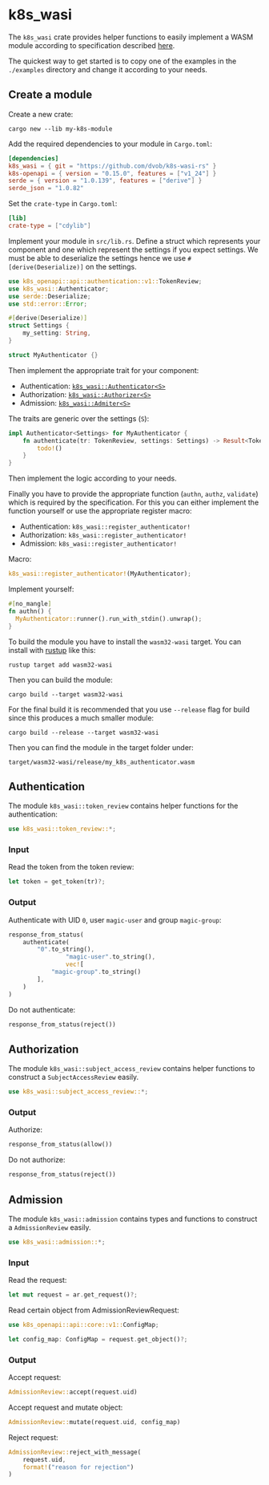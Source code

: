 # k8s_wasi

The `k8s_wasi` crate provides helper functions to easily implement a WASM module according to specification described [here](https://github.com/dvob/k8s-wasm/tree/main/spec).

The quickest way to get started is to copy one of the examples in the `./examples` directory and change it according to your needs.

## Create a module

Create a new crate:
```
cargo new --lib my-k8s-module
```

Add the required dependencies to your module in `Cargo.toml`:
```toml
[dependencies]
k8s_wasi = { git = "https://github.com/dvob/k8s-wasi-rs" }
k8s-openapi = { version = "0.15.0", features = ["v1_24"] }
serde = { version = "1.0.139", features = ["derive"] }
serde_json = "1.0.82"
```

Set the `crate-type` in `Cargo.toml`:
```toml
[lib]
crate-type = ["cdylib"]
```

Implement your module in `src/lib.rs`.
Define a struct which represents your component and one which represent the settings if you expect settings.
We must be able to deserialize the settings hence we use `#[derive(Deserialize)]` on the settings.
```rust
use k8s_openapi::api::authentication::v1::TokenReview;
use k8s_wasi::Authenticator;
use serde::Deserialize;
use std::error::Error;

#[derive(Deserialize)]
struct Settings {
    my_setting: String,
}

struct MyAuthenticator {}
```

Then implement the appropriate trait for your component:
* Authentication: [`k8s_wasi::Authenticator<S>`](https://github.com/dvob/k8s-wasi-rs/blob/main/k8s_wasi/src/lib.rs#L84)
* Authorization: [`k8s_wasi::Authorizer<S>`](https://github.com/dvob/k8s-wasi-rs/blob/main/k8s_wasi/src/lib.rs#L95)
* Admission: [`k8s_wasi::Admiter<S>`](https://github.com/dvob/k8s-wasi-rs/blob/main/k8s_wasi/src/lib.rs#L109)

The traits are generic over the settings (`S`):
```rust
impl Authenticator<Settings> for MyAuthenticator {
    fn authenticate(tr: TokenReview, settings: Settings) -> Result<TokenReview, Box<dyn Error>> {
        todo!()
    }
}
```

Then implement the logic according to your needs.

Finally you have to provide the appropriate function (`authn`, `authz`, `validate`) which is required by the specification.
For this you can either implement the function yourself or use the appropriate register macro:
* Authentication: `k8s_wasi::register_authenticator!`
* Authorization: `k8s_wasi::register_authenticator!`
* Admission: `k8s_wasi::register_authenticator!`

Macro:
```rust
k8s_wasi::register_authenticator!(MyAuthenticator);
```

Implement yourself:
```rust
#[no_mangle]
fn authn() {
  MyAuthenticator::runner().run_with_stdin().unwrap();
}
```

To build the module you have to install the `wasm32-wasi` target.
You can install with [rustup](https://rustup.rs/) like this:
```
rustup target add wasm32-wasi
```

Then you can build the module:
```
cargo build --target wasm32-wasi
```

For the final build it is recommended that you use `--release` flag for build since this produces a much smaller module:
```
cargo build --release --target wasm32-wasi
```

Then you can find the module in the target folder under:
```
target/wasm32-wasi/release/my_k8s_authenticator.wasm
```

## Authentication
The module `k8s_wasi::token_review` contains helper functions for the authentication:
```rust
use k8s_wasi::token_review::*;
```

### Input
Read the token from the token review:
```rust
let token = get_token(tr)?;
```

### Output
Authenticate with UID `0`, user `magic-user` and group `magic-group`:
```rust
response_from_status(
	authenticate(
		"0".to_string(),
                "magic-user".to_string(),
                vec![
			"magic-group".to_string()
		],
	)
)
```

Do not authenticate:
```rust
response_from_status(reject())
```

## Authorization
The module `k8s_wasi::subject_access_review` contains helper functions to construct a `SubjectAccessReview` easily.
```rust
use k8s_wasi::subject_access_review::*;
```

### Output
Authorize:
```rust
response_from_status(allow())
```

Do not authorize:
```rust
response_from_status(reject())
```

## Admission
The module `k8s_wasi::admission` contains types and functions to construct a `AdmissionReview` easily.
```rust
use k8s_wasi::admission::*;
```

### Input
Read the request:
```rust
let mut request = ar.get_request()?;
```

Read certain object from AdmissionReviewRequest:
```rust
use k8s_openapi::api::core::v1::ConfigMap;

let config_map: ConfigMap = request.get_object()?;
```

### Output
Accept request:
```rust
AdmissionReview::accept(request.uid)
```

Accept request and mutate object:
```rust
AdmissionReview::mutate(request.uid, config_map)
```

Reject request:
```rust
AdmissionReview::reject_with_message(
	request.uid,
	format!("reason for rejection")
)
```
